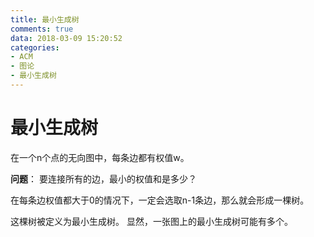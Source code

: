 ```yaml
---
title: 最小生成树
comments: true
data: 2018-03-09 15:20:52
categories:
- ACM
- 图论
- 最小生成树
---
```


# 最小生成树
在一个n个点的无向图中，每条边都有权值w。

**问题**： 要连接所有的边，最小的权值和是多少？

在每条边权值都大于0的情况下，一定会选取n-1条边，那么就会形成一棵树。

这棵树被定义为最小生成树。 显然，一张图上的最小生成树可能有多个。

